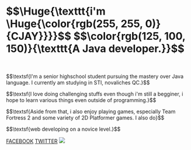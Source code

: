 <!-- README Code -->
<h1>
  $$\Huge{\texttt{i'm \Huge{\color{rgb(255, 255, 0)}{CJAY}}}}$$
  $$\color{rgb(125, 100, 150)}{\texttt{A Java developer.}}$$
</h1>
<br>
<p> $$\textsf{I'm a senior highschool student pursuing the mastery over Java language. I currently am studying in STI, novaliches QC.}$$</p>
<p>$$\textsf{I love doing challenging stuffs even though i'm still a begginer, i hope to learn various things even outside of programming.}$$</p>
<p>$$\textsf{Aside from that, i also enjoy playing games, especially Team Fortress 2 and some variety of 2D Platformer games. I also do}$$</p>
<p>$$\textsf{web developing on a novice level.}$$</p>

<a href="https://web.facebook.com/cjay.gidayawan">FACEBOOK</a>
<a href="https://twitter.com/CrotchHom">TWITTER</a>
[![](https://img.shields.io/badge/github-blue?style=for-the-badge)](https://web.facebook.com/cjay.gidayawan)
